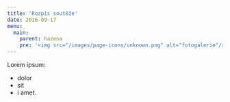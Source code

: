 ```yaml
---
title: 'Rozpis soutěže'
date: 2016-09-17
menu:
  main:
    parent: hazena
    pre: '<img src="/images/page-icons/unknown.png" alt="fotogalerie"/>'
---
```


Lorem ipsum:
* dolor
* sit
* i amet.